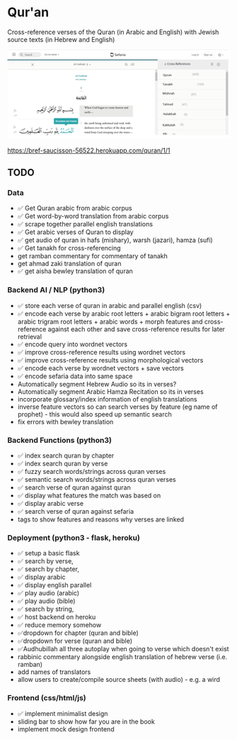 # Qur'an
Cross-reference verses of the  Quran (in Arabic and English) with Jewish source texts (in Hebrew and English)

![](design/interface.png)

https://bref-saucisson-56522.herokuapp.com/quran/1/1

## TODO

### Data
- ✅ Get Quran arabic from arabic corpus
- ✅ Get word-by-word translation from arabic corpus
- ✅ scrape together parallel english translations 
- ✅ Get arabic verses of Quran to display
- ✅ get audio of quran in hafs (mishary), warsh (jazari), hamza (sufi)
- ✅ Get tanakh for cross-referencing 
- get ramban commentary for commentary of tanakh
- get ahmad zaki translation of quran
- ✅ get aisha bewley translation of quran

### Backend AI / NLP (python3)
- ✅ store each verse of quran in arabic and parallel english (csv)
- ✅ encode each verse by arabic root letters + arabic bigram root letters + arabic trigram root letters + arabic words + morph features and cross-reference against each other and save cross-reference results for later retrieval
- ✅ encode query into wordnet vectors
- ✅ improve cross-reference results using wordnet vectors 
- ✅ improve cross-reference results using morphological vectors
- ✅ encode each verse by wordnet vectors + save vectors
- ✅ encode sefaria data into same space
- Automatically segment Hebrew Audio so its in verses?
- Automatically segment Arabic Hamza Recitation so its in verses
- incorporate glossary/index information of english translations
- inverse feature vectors so can search verses by feature (eg name of prophet) - this would also speed up semantic search
- fix errors with bewley translation

### Backend Functions (python3)
- ✅ index search quran by chapter
- ✅ index search quran by verse
- ✅ fuzzy search words/strings across quran verses
- ✅ semantic search words/strings across quran verses
- ✅ search verse of quran against quran 
- ✅ display what features the match was based on 
- ✅ display arabic verse
- ✅ search verse of quran against sefaria
- tags to show features and reasons why verses are linked

### Deployment (python3 - flask, heroku)
- ✅ setup a basic flask
- ✅ search by verse, 
- ✅ search by chapter, 
- ✅ display arabic 
- ✅ display english parallel
- ✅ play audio (arabic)
- ✅ play audio (bible)
- ✅ search by string, 
- ✅ host backend on heroku
- ✅ reduce memory somehow
- ✅dropdown for chapter (quran and bible)
- ✅dropdown for verse (quran and bible)
- ✅Audhubillah all three autoplay when going to verse which doesn't exist
- rabbinic commentary alongside english translation of hebrew verse (i.e. ramban)
- add names of translators
- allow users to create/compile source sheets (with audio) - e.g. a wird

### Frontend (css/html/js)
- ✅ implement minimalist design 
- sliding bar to show how far you are in the book
- implement mock design frontend
